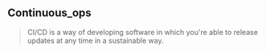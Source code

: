 
## Continuous_ops

> CI/CD is a way of developing software in which you're able to release updates at any time in a sustainable way.
 

